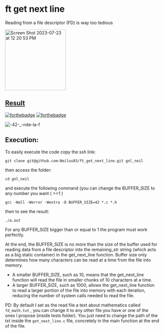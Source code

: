 # ft get next line


Reading from a file descriptor (FD) is way too tedious


<img width="198" alt="Screen Shot 2023-07-23 at 12 20 53 PM" src="https://github.com/Neilus03/ft_get_next_line/assets/87651732/857a5cb8-8c63-469b-ab88-c2fcd4b19e30">

## [Result](<img width="198" alt="Screen Shot 2023-07-23 at 12 20 53 PM" src="https://github.com/Neilus03/ft_get_next_line/assets/87651732/857a5cb8-8c63-469b-ab88-c2fcd4b19e30">)


[![forthebadge](https://forthebadge.com/images/badges/made-with-c.svg)](https://forthebadge.com)
[![forthebadge](https://forthebadge.com/images/badges/built-with-love.svg)](https://forthebadge.com)
 
 
 
 
![-42-_-nde-la-f](https://user-images.githubusercontent.com/87651732/235460785-6127a6ab-9f43-4b99-a43e-ea90040dab67.svg)


## Execution:

To easily execute the code copy the ssh link:
```
git clone git@github.com:Neilus03/ft_get_next_line.git gnl_neil
```
then access the folder:
```
cd gnl_neil
```
and execute the following command (you can change the BUFFER_SIZE to any number you want ( >=1 )
```
gcc -Wall -Werror -Wextra -D BUFFER_SIZE=42 *.c *.h
```
then to see the result:
```
./a.out
```
For any BUFFER_SIZE bigger than or equal to 1 the program must work perfectly.

At the end, the BUFFER_SIZE is no more than the size of the buffer used for reading data from a file descriptor into the remaining_str string (which acts as a big static container) in the get_next_line function. Buffer size only determines how many characters can be read at a time from the file into memory.

- A smaller BUFFER_SIZE, such as 10, means that the get_next_line function will read the file in smaller chunks of 10 characters at a time.
- A larger BUFFER_SIZE, such as 1000, allows the get_next_line function to read a larger portion of the file into memory with each iteration, reducing the number of system calls needed to read the file.


PD: By default I set as the read file a text about mathematics called `fd_math.txt` , you can change it to any other file you have or one of the ones I propose (inside tests folder). You just need to change the path of the txt inside the `get_next_line.c` file, concretely in the main function at the end of the file.
